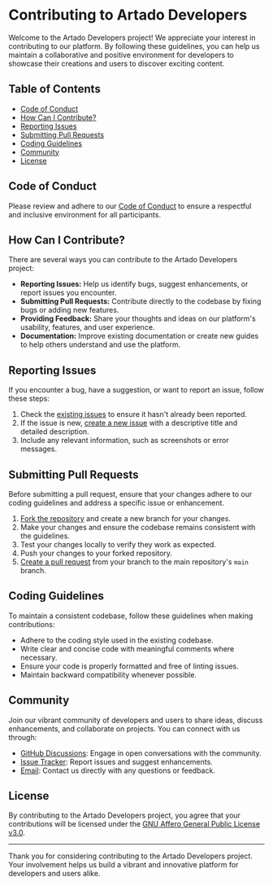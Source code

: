 # Contributing to Artado Developers

Welcome to the Artado Developers project! We appreciate your interest in contributing to our platform. By following these guidelines, you can help us maintain a collaborative and positive environment for developers to showcase their creations and users to discover exciting content.

## Table of Contents

- [Code of Conduct](#code-of-conduct)
- [How Can I Contribute?](#how-can-i-contribute)
- [Reporting Issues](#reporting-issues)
- [Submitting Pull Requests](#submitting-pull-requests)
- [Coding Guidelines](#coding-guidelines)
- [Community](#community)
- [License](#license)

## Code of Conduct

Please review and adhere to our [Code of Conduct](CODE_OF_CONDUCT.md) to ensure a respectful and inclusive environment for all participants.

## How Can I Contribute?

There are several ways you can contribute to the Artado Developers project:

- **Reporting Issues:** Help us identify bugs, suggest enhancements, or report issues you encounter.
- **Submitting Pull Requests:** Contribute directly to the codebase by fixing bugs or adding new features.
- **Providing Feedback:** Share your thoughts and ideas on our platform's usability, features, and user experience.
- **Documentation:** Improve existing documentation or create new guides to help others understand and use the platform.

## Reporting Issues

If you encounter a bug, have a suggestion, or want to report an issue, follow these steps:

1. Check the [existing issues](../../issues) to ensure it hasn't already been reported.
2. If the issue is new, [create a new issue](../../issues/new) with a descriptive title and detailed description.
3. Include any relevant information, such as screenshots or error messages.

## Submitting Pull Requests

Before submitting a pull request, ensure that your changes adhere to our coding guidelines and address a specific issue or enhancement.

1. [Fork the repository](../../fork) and create a new branch for your changes.
2. Make your changes and ensure the codebase remains consistent with the guidelines.
3. Test your changes locally to verify they work as expected.
4. Push your changes to your forked repository.
5. [Create a pull request](../../compare) from your branch to the main repository's `main` branch.

## Coding Guidelines

To maintain a consistent codebase, follow these guidelines when making contributions:

- Adhere to the coding style used in the existing codebase.
- Write clear and concise code with meaningful comments where necessary.
- Ensure your code is properly formatted and free of linting issues.
- Maintain backward compatibility whenever possible.

## Community

Join our vibrant community of developers and users to share ideas, discuss enhancements, and collaborate on projects. You can connect with us through:

- [GitHub Discussions](../../discussions): Engage in open conversations with the community.
- [Issue Tracker](../../issues): Report issues and suggest enhancements.
- [Email](mailto:arda@artadosearch.com): Contact us directly with any questions or feedback.

## License

By contributing to the Artado Developers project, you agree that your contributions will be licensed under the [GNU Affero General Public License v3.0](LICENSE).

---

Thank you for considering contributing to the Artado Developers project. Your involvement helps us build a vibrant and innovative platform for developers and users alike.
